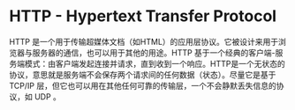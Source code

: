 # HTTP - Hypertext Transfer Protocol

HTTP 是一个用于传输超媒体文档（如HTML）的应用层协议。它被设计来用于浏览器与服务器的通信，也可以用于其他的用途。HTTP 基于一个经典的客户端-服务端模式：由客户端发起连接并请求，直到收到一个响应。HTTP是一个无状态的协议，意思就是服务端不会保存两个请求间的任何数据（状态）。尽量它是基于 TCP/IP 层，但它也可以用在其他任何可靠的传输层，一个不会静默丢失信息的协议，如 UDP 。

